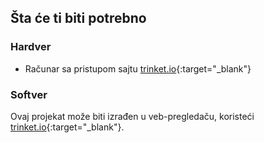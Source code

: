 ## Šta će ti biti potrebno

### Hardver

+ Računar sa pristupom sajtu [trinket.io](https://trinket.io){:target="_blank"}

### Softver

Ovaj projekat može biti izrađen u veb-pregledaču, koristeći [trinket.io](https://trinket.io){:target="_blank"}.